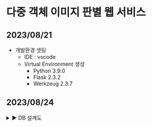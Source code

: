 # 다중 객체 이미지 판별 웹 서비스

## 2023/08/21
- 개발환경 셋팅
    - IDE : vscode
    - Virtual Environment 생성
        - Python 3.9.0
        - Flask 2.3.2
        - Werkzeug 2.3.7
## 2023/08/24
<details>
    <summary> ▶ DB 설계도  </summary>
    <img src="https://github.com/honeydanji/Team_Project/assets/129818881/7ca695d2-15e4-4482-806e-387443932d2c"/>
</details>

